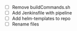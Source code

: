 - [ ] Remove buildCommands.sh
- [ ] Add Jenkinsfile with pipeline
- [ ] Add helm-templates to repo
- [ ] Rename files
